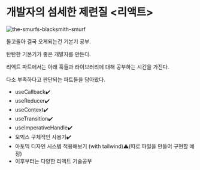 # 개발자의 섬세한 제련질 <리액트>
![the-smurfs-blacksmith-smurf](https://user-images.githubusercontent.com/52379503/230860933-4be09789-22db-41a3-be65-443233ced587.gif)

돌고돌아 결국 오게되는건 기본기 공부.

탄탄한 기본기가 좋은 개발자를 만든다.

리액트 파트에서는 아래 훅들과 라이브러리에 대해 공부하는 시간을 가진다.

다소 부족하다고 판단되는 파트들을 담아봤다.
- useCallback✔️
- useReducer✔️
- useContext✔️
- useTransition✔️
- useImperativeHandle✔️
- 모빅스 구체적인 사용기✔️
- 아토믹 디자인 시스템 적용해보기 (with tailwind)⚠️(따로 파일을 만들어 구현할 예정)
- 이후부터는 다양한 리액트 기술공부
